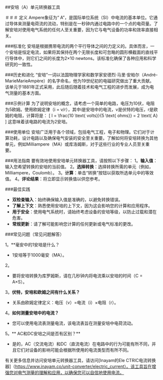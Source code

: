 ##安培（A）单元转换器工具

＃＃＃ 定义
Ampere象征为“ A”，是国际单位系统（SI）中电流的基本单位。它通过导体来测量电荷流的流动，特别是在一秒钟内通过电路中的一个点的电荷量。了解安培对使用电气系统的任何人至关重要，因为它与电气设备的功率和效率直接相关。

###标准化
安培是根据携带电流的两个平行导体之间的力定义的。具体而言，一个安培是恒定电流，如果将其保持在两个无限长度和可忽略的圆形横截面的直线平行导体中，则它们之间的长度为2×10 newtons。该标准化确保了各种应用和科学研究的一致性。

###历史和进化
“安培”一词以法国物理学家和数学家安德烈·马里·安帕尔（André-MarieMarieAmpère）的名字命名，他为19世纪初的电磁研究做出了重大贡献。该单元于1881年正式采用，此后随后随着技术和电气工程的进步而发展，成为电气测量的基本方面。

###示例计算
为了说明安培的概念，请考虑一个简单的电路，电压为10伏，电阻为5欧姆。使用欧姆定律（i = v/r），其中i是安培中的电流，v是伏特的电压，r是欧姆的电阻，计算将是：
\[ I = \frac{10 \text{ volts}}{5 \text{ ohms}} = 2 \text{ A} \]
这意味着该电路的电流为2安培。

###使用单位
安培广泛用于各个领域，包括电气工程，电子和物理。它们对于计算功耗，设计电路以及确保电气安装的安全至关重要。了解如何将安培转换为其他单元，例如Milliampere（MA）或库洛姆斯，对于这些行业的专业人员至关重要。

###用法指南
要有效地使用安培单元转换器工具，请按照以下步骤：
1。**输入值**：输入您希望转换的安培的当前值。
2。**选择转换**：选择转换所需的单元（例如，Milliampere，Coulomb）。
3。**计算**：单击“转换”按钮以获取所选单元中的等效值。
4。**评论结果**：将立即显示转换值以供您参考。

###最佳实践
-  **双检查输入**：始终确保输入值是准确的，以避免转换错误。
-  **了解上下文**：熟悉使用安培的上下文，因为这会影响您的计算和应用程序。
-  **用于安全**：使用电气系统时，请始终考虑设备的安培等级，以防止过载和潜在危害。
-  **常规更新**：请了解可能影响您计算的任何更新或电气标准的更改。

###常见问题（常见问题解答）

1。**毫安中的1安培是什么？
-  1安培等于1000毫安（MA）。

2。
- 要将安培转换为库罗姆斯，请在几秒钟内将电流乘以安培的时间（C = A×S）。

3。**伏特，安培和欧姆之间有什么关系？**
- 关系由欧姆定律定义：电压（v）=电流（i）×电阻（r）。

4。**如何测量安培中的电流？**
- 您可以使用电流表测量电流，该电流表旨在测量安培中电荷流动。

5。** AC和DC安培之间是否有区别？**
- 是的，AC（交流电流）和DC（直流电流）在电路中的行为可能有所不同，并且它们对设备的影响可能会根据所使用的电流类型而有所不同。

有关更多信息并访问安培单元转换器工具，请访问[Inayam的Ele CTRIC电流转换器]（https://www.inayam.co/unit-converter/electric_current）。该工具旨在增强您对电气测量的理解和应用，以确保您可以自信地使用电流。